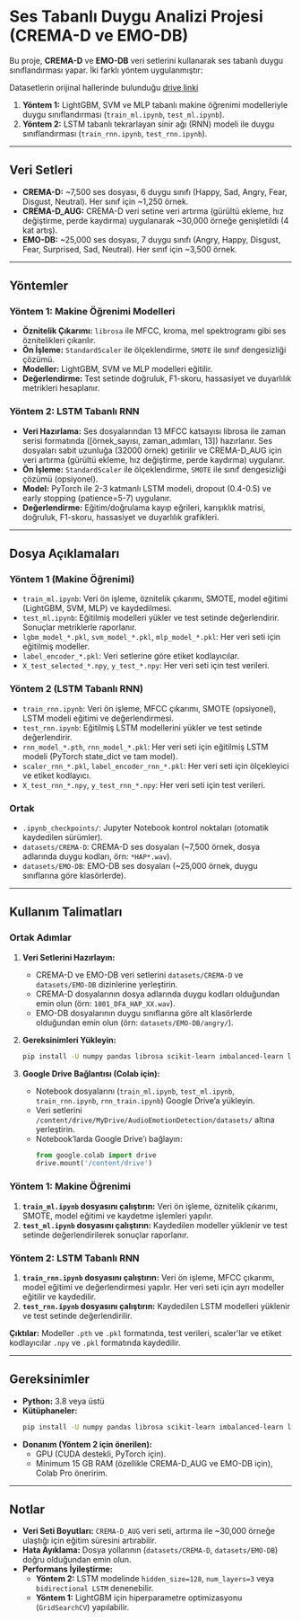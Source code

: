 # Ses Tabanlı Duygu Analizi Projesi (CREMA-D ve EMO-DB)

Bu proje, **CREMA-D** ve **EMO-DB** veri setlerini kullanarak ses tabanlı duygu sınıflandırması yapar. İki farklı yöntem uygulanmıştır:

Datasetlerin orijinal hallerinde bulunduğu [drive linki](https://drive.google.com/drive/folders/1hWX3PMePLLoGJEq0iMiUh6-3zWsqQ0sJ)

1.  **Yöntem 1:** LightGBM, SVM ve MLP tabanlı makine öğrenimi modelleriyle duygu sınıflandırması (`train_ml.ipynb`, `test_ml.ipynb`).
2.  **Yöntem 2:** LSTM tabanlı tekrarlayan sinir ağı (RNN) modeli ile duygu sınıflandırması (`train_rnn.ipynb`, `test_rnn.ipynb`).

---

## Veri Setleri

-   **CREMA-D:** ~7,500 ses dosyası, 6 duygu sınıfı (Happy, Sad, Angry, Fear, Disgust, Neutral). Her sınıf için ~1,250 örnek.
-   **CREMA-D_AUG:** CREMA-D veri setine veri artırma (gürültü ekleme, hız değiştirme, perde kaydırma) uygulanarak ~30,000 örneğe genişletildi (4 kat artış).
-   **EMO-DB:** ~25,000 ses dosyası, 7 duygu sınıfı (Angry, Happy, Disgust, Fear, Surprised, Sad, Neutral). Her sınıf için ~3,500 örnek.

---

## Yöntemler

### Yöntem 1: Makine Öğrenimi Modelleri

-   **Öznitelik Çıkarımı:** `librosa` ile MFCC, kroma, mel spektrogramı gibi ses öznitelikleri çıkarılır.
-   **Ön İşleme:** `StandardScaler` ile ölçeklendirme, `SMOTE` ile sınıf dengesizliği çözümü.
-   **Modeller:** LightGBM, SVM ve MLP modelleri eğitilir.
-   **Değerlendirme:** Test setinde doğruluk, F1-skoru, hassasiyet ve duyarlılık metrikleri hesaplanır.

### Yöntem 2: LSTM Tabanlı RNN

-   **Veri Hazırlama:** Ses dosyalarından 13 MFCC katsayısı librosa ile zaman serisi formatında ([örnek_sayısı, zaman_adımları, 13]) hazırlanır. Ses dosyaları sabit uzunluğa (32000 örnek) getirilir ve CREMA-D_AUG için veri artırma (gürültü ekleme, hız değiştirme, perde kaydırma) uygulanır.
-   **Ön İşleme:** `StandardScaler` ile ölçeklendirme, `SMOTE` ile sınıf dengesizliği çözümü (opsiyonel).
-   **Model:** PyTorch ile 2-3 katmanlı LSTM modeli, dropout (0.4-0.5) ve early stopping (patience=5-7) uygulanır.
-   **Değerlendirme:** Eğitim/doğrulama kayıp eğrileri, karışıklık matrisi, doğruluk, F1-skoru, hassasiyet ve duyarlılık grafikleri.

---

## Dosya Açıklamaları

### Yöntem 1 (Makine Öğrenimi)

-   `train_ml.ipynb`: Veri ön işleme, öznitelik çıkarımı, SMOTE, model eğitimi (LightGBM, SVM, MLP) ve kaydedilmesi.
-   `test_ml.ipynb`: Eğitilmiş modelleri yükler ve test setinde değerlendirir. Sonuçlar metriklerle raporlanır.
-   `lgbm_model_*.pkl`, `svm_model_*.pkl`, `mlp_model_*.pkl`: Her veri seti için eğitilmiş modeller.
-   `label_encoder_*.pkl`: Veri setlerine göre etiket kodlayıcılar.
-   `X_test_selected_*.npy`, `y_test_*.npy`: Her veri seti için test verileri.

### Yöntem 2 (LSTM Tabanlı RNN)

-   `train_rnn.ipynb`: Veri ön işleme, MFCC çıkarımı, SMOTE (opsiyonel), LSTM modeli eğitimi ve değerlendirmesi.
-   `test_rnn.ipynb`: Eğitilmiş LSTM modellerini yükler ve test setinde değerlendirir.
-   `rnn_model_*.pth`, `rnn_model_*.pkl`: Her veri seti için eğitilmiş LSTM modeli (PyTorch state\_dict ve tam model).
-   `scaler_rnn_*.pkl`, `label_encoder_rnn_*.pkl`: Her veri seti için ölçekleyici ve etiket kodlayıcı.
-   `X_test_rnn_*.npy`, `y_test_rnn_*.npy`: Her veri seti için test verileri.

### Ortak

-   `.ipynb_checkpoints/`: Jupyter Notebook kontrol noktaları (otomatik kaydedilen sürümler).
-   `datasets/CREMA-D`: CREMA-D ses dosyaları (~7,500 örnek, dosya adlarında duygu kodları, örn: `*HAP*.wav`).
-   `datasets/EMO-DB`: EMO-DB ses dosyaları (~25,000 örnek, duygu sınıflarına göre klasörlerde).

---

## Kullanım Talimatları

### Ortak Adımlar

1.  **Veri Setlerini Hazırlayın:**
    -   CREMA-D ve EMO-DB veri setlerini `datasets/CREMA-D` ve `datasets/EMO-DB` dizinlerine yerleştirin.
    -   CREMA-D dosyalarının dosya adlarında duygu kodları olduğundan emin olun (örn: `1001_DFA_HAP_XX.wav`).
    -   EMO-DB dosyalarının duygu sınıflarına göre alt klasörlerde olduğundan emin olun (örn: `datasets/EMO-DB/angry/`).

2.  **Gereksinimleri Yükleyin:**
    ```bash
    pip install -U numpy pandas librosa scikit-learn imbalanced-learn lightgbm matplotlib seaborn torch joblib
    ```

3.  **Google Drive Bağlantısı (Colab için):**
    -   Notebook dosyalarını (`train_ml.ipynb`, `test_ml.ipynb`, `train_rnn.ipynb`, `rnn_train.ipynb`) Google Drive’a yükleyin.
    -   Veri setlerini `/content/drive/MyDrive/AudioEmotionDetection/datasets/` altına yerleştirin.
    -   Notebook’larda Google Drive’ı bağlayın:
        ```python
        from google.colab import drive
        drive.mount('/content/drive')
        ```

### Yöntem 1: Makine Öğrenimi

1.  **`train_ml.ipynb` dosyasını çalıştırın:** Veri ön işleme, öznitelik çıkarımı, SMOTE, model eğitimi ve kaydetme işlemleri yapılır.
2.  **`test_ml.ipynb` dosyasını çalıştırın:** Kaydedilen modeller yüklenir ve test setinde değerlendirilerek sonuçlar raporlanır.

### Yöntem 2: LSTM Tabanlı RNN

1.  **`train_rnn.ipynb` dosyasını çalıştırın:** Veri ön işleme, MFCC çıkarımı, model eğitimi ve değerlendirmesi yapılır. Her veri seti için ayrı modeller eğitilir ve kaydedilir.
2.  **`test_rnn.ipynb` dosyasını çalıştırın:** Kaydedilen LSTM modelleri yüklenir ve test setinde değerlendirilir.

**Çıktılar:** Modeller `.pth` ve `.pkl` formatında, test verileri, scaler'lar ve etiket kodlayıcılar `.npy` ve `.pkl` formatında kaydedilir.

---

## Gereksinimler

-   **Python:** 3.8 veya üstü
-   **Kütüphaneler:**
    ```bash
    pip install -U numpy pandas librosa scikit-learn imbalanced-learn lightgbm matplotlib seaborn torch joblib
    ```
-   **Donanım (Yöntem 2 için önerilen):**
    -   GPU (CUDA destekli, PyTorch için).
    -   Minimum 15 GB RAM (özellikle CREMA-D_AUG ve EMO-DB için), Colab Pro öneririm.

---

## Notlar

-   **Veri Seti Boyutları:** `CREMA-D_AUG` veri seti, artırma ile ~30,000 örneğe ulaştığı için eğitim süresini artırabilir.
-   **Hata Ayıklama:** Dosya yollarının (`datasets/CREMA-D`, `datasets/EMO-DB`) doğru olduğundan emin olun.
-   **Performans İyileştirme:**
    -   **Yöntem 2:** LSTM modelinde `hidden_size=128`, `num_layers=3` veya `bidirectional LSTM` denenebilir.
    -   **Yöntem 1:** LightGBM için hiperparametre optimizasyonu (`GridSearchCV`) yapılabilir.
